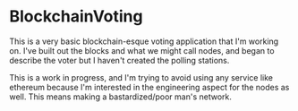 # BlockchainVoting

This is a very basic blockchain-esque voting application that I'm working on. 
I've built out the blocks and what we might call nodes, and began to describe the voter but I haven't created the polling stations.

This is a work in progress, and I'm trying to avoid using any service like ethereum because I'm interested in the engineering aspect for the nodes as well. This means making a bastardized/poor man's network.
